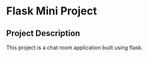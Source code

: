 # Flask Mini Project

## Project Description

This project is a chat room application built using flask.